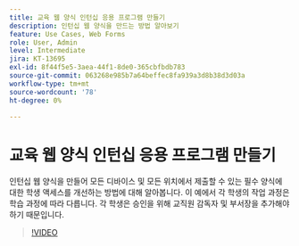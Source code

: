 ```yaml
---
title: 교육 웹 양식 인턴십 응용 프로그램 만들기
description: 인턴십 웹 양식을 만드는 방법 알아보기
feature: Use Cases, Web Forms
role: User, Admin
level: Intermediate
jira: KT-13695
exl-id: 8f44f5e5-3aea-44f1-8de0-365cbfbdb783
source-git-commit: 063268e985b7a64beffec8fa939a3d8b38d3d03a
workflow-type: tm+mt
source-wordcount: '78'
ht-degree: 0%

---
```


# 교육 웹 양식 인턴십 응용 프로그램 만들기

인턴십 웹 양식을 만들어 모든 디바이스 및 모든 위치에서 제출할 수 있는 필수 양식에 대한 학생 액세스를 개선하는 방법에 대해 알아봅니다. 이 예에서 각 학생의 작업 과정은 학습 과정에 따라 다릅니다. 각 학생은 승인을 위해 교직원 감독자 및 부서장을 추가해야 하기 때문입니다.

>[!VIDEO](https://video.tv.adobe.com/v/3421853?quality=12&learn=on&hidetitle=true)
